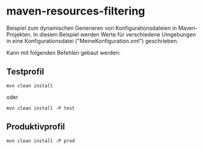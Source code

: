 # maven-resources-filtering
Beispiel zum dynamischen Generieren von Konfigurationsdateien in Maven-Projekten. In diesem Beispiel werden Werte für verschiedene Umgebungen in eine Konfigurationsdatei ("MeineKonfiguration.xml") geschrieben.

Kann mit folgenden Befehlen gebaut werden:

## Testprofil
```
mvn clean install
```
oder
```
mvn clean install -P test
```

## Produktivprofil
```
mvn clean install -P prod
```
